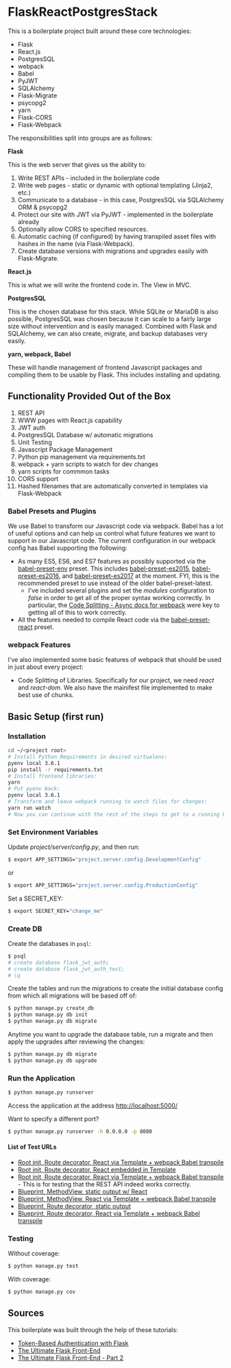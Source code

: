 # FlaskReactPostgresStack

This is a boilerplate project built around these core technologies:

* Flask
* React.js
* PostgresSQL
* webpack
* Babel
* PyJWT
* SQLAlchemy
* Flask-Migrate
* psycopg2
* yarn
* Flask-CORS
* Flask-Webpack

The responsibilities split into groups are as follows:

**Flask**

This is the web server that gives us the ability to:

1. Write REST APIs - included in the boilerplate code
2. Write web pages - static or dynamic with optional templating (Jinja2, etc.)
3. Communicate to a database - in this case, PostgresSQL via SQLAlchemy ORM & psycopg2
4. Protect our site with JWT via PyJWT - implemented in the boilerplate already
5. Optionally allow CORS to specified resources.
6. Automatic caching (if configured) by having transpiled asset files with hashes in the name (via Flask-Webpack).
7. Create database versions with migrations and upgrades easily with Flask-Migrate.

**React.js**

This is what we will write the frontend code in. The View in MVC.

**PostgresSQL**

This is the chosen database for this stack. While SQLite or MariaDB is also possible, PostgresSQL was chosen because it can scale to a fairly large size without intervention and is easily managed. Combined with Flask and SQLAlchemy, we can also create, migrate, and backup databases very easily.

**yarn, webpack, Babel**

These will handle management of frontend Javascript packages and compiling them to be usable by Flask. This includes installing and updating.

## Functionality Provided Out of the Box

1. REST API
2. WWW pages with React.js capability
3. JWT auth
4. PostgresSQL Database w/ automatic migrations
5. Unit Testing
6. Javascript Package Management
7. Python pip management via requirements.txt
8. webpack + yarn scripts to watch for dev changes
9. yarn scripts for commmon tasks
10. CORS support
11. Hashed filenames that are automatically converted in templates via Flask-Webpack

### Babel Presets and Plugins

We use Babel to transform our Javascript code via webpack. Babel has a lot of useful options and can help us control what future features we want to support in our Javascript code. The current configuration in our webpack config has Babel supporting the following:

* As many ES5, ES6, and ES7 features as possibly supported via the [babel-preset-env](https://babeljs.io/docs/plugins/preset-env/) preset. This includes [babel-preset-es2015](https://babeljs.io/docs/plugins/preset-es2015/), [babel-preset-es2016](https://babeljs.io/docs/plugins/preset-es2016/), and [babel-preset-es2017](https://babeljs.io/docs/plugins/preset-es2017/) at the moment. FYI, this is the recommended preset to use instead of the older babel-preset-latest.
    * I've included several plugins and set the _modules_ configuration to _false_ in order to get all of the proper syntax working correctly. In particular, the [Code Splitting - Async docs for webpack](https://webpack.js.org/guides/code-splitting-async/) were key to getting all of this to work correctly.
* All the features needed to compile React code via the [babel-preset-react](https://babeljs.io/docs/plugins/preset-react/) preset.

### webpack Features

I've also implemented some basic features of webpack that should be used in just about every project:

* Code Splitting of Libraries. Specifically for our project, we need _react_ and _react-dom_. We also have the mainifest file implemented to make best use of chunks.

## Basic Setup (first run)

### Installation

```sh
cd ~/<project root>
# Install Python Requirements in desired virtualenv:
pyenv local 3.6.1
pip install -r requirements.txt
# Install frontend libraries:
yarn
# Put pyenv back:
pyenv local 3.6.1
# Transform and leave webpack running to watch files for changes:
yarn run watch
# Now you can continue with the rest of the steps to get to a running Flask server.
```

### Set Environment Variables

Update *project/server/config.py*, and then run:

```sh
$ export APP_SETTINGS="project.server.config.DevelopmentConfig"
```

or

```sh
$ export APP_SETTINGS="project.server.config.ProductionConfig"
```

Set a SECRET_KEY:

```sh
$ export SECRET_KEY="change_me"
```

### Create DB

Create the databases in `psql`:

```sh
$ psql
# create database flask_jwt_auth;
# create database flask_jwt_auth_test;
# \q
```

Create the tables and run the migrations to create the initial database config from which all migrations will be based off of:

```sh
$ python manage.py create_db
$ python manage.py db init
$ python manage.py db migrate
```

Anytime you want to upgrade the database table, run a migrate and then apply the upgrades after reviewing the changes:
```sh
$ python manage.py db migrate
$ python manage.py db upgrade
```

### Run the Application

```sh
$ python manage.py runserver
```

Access the application at the address [http://localhost:5000/](http://localhost:5000/)

Want to specify a different port?

```sh
$ python manage.py runserver -h 0.0.0.0 -p 8080
```

#### List of Test URLs

* [Root init, Route decorator, React via Template + webpack Babel transpile](http://localhost:5000/index)
* [Root init, Route decorator, React embedded in Template](http://localhost:5000/hello)
* [Root init, Route decorator, React via Template + webpack Babel transpile](http://localhost:5000/api) - This is for testing that the REST API indeed works correctly.
* [Blueprint, MethodView, static output w/ React](http://localhost:5000/methodview/static)
* [Blueprint, MethodView, React via Template + webpack Babel transpile](http://localhost:5000/methodview/template)
* [Blueprint, Route decorator, static output](http://localhost:5000/route)
* [Blueprint, Route decorator, React via Template + webpack Babel transpile](http://localhost:5000/route/index)

### Testing

Without coverage:

```sh
$ python manage.py test
```

With coverage:

```sh
$ python manage.py cov
```

## Sources

This boilerplate was built through the help of these tutorials:

* [Token-Based Authentication with Flask](https://realpython.com/blog/python/token-based-authentication-with-flask/)
* [The Ultimate Flask Front-End](https://realpython.com/blog/python/the-ultimate-flask-front-end/)
* [The Ultimate Flask Front-End - Part 2](https://realpython.com/blog/python/the-ultimate-flask-front-end-part-2/)
